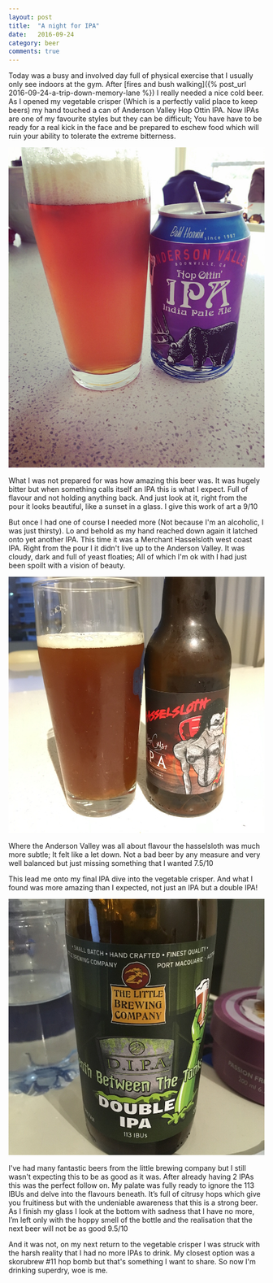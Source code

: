 ```yaml
---
layout: post
title:  "A night for IPA"
date:   2016-09-24
category: beer
comments: true
---
```


Today was a busy and involved day full of physical exercise that I usually only see indoors at the gym. After [fires and bush walking]({% post_url 2016-09-24-a-trip-down-memory-lane %}) I really needed a nice cold beer. As I opened my vegetable crisper (Which is a perfectly valid place to keep beers) my hand touched a can of Anderson Valley Hop Ottin IPA. Now IPAs are one of my favourite styles but they can be difficult; You have have to be ready for a real kick in the face and be prepared to eschew food which will ruin your ability to tolerate the extreme bitterness. 

![The beer in question](/assets/beers/hop-ottin.jpg)

What I was not prepared for was how amazing this beer was. It was hugely bitter but when something calls itself an IPA this is what I expect. Full of flavour and not holding anything back. And just look at it, right from the pour it looks beautiful, like a sunset in a glass. I give this work of art a 9/10

But once I had one of course I needed more (Not because I'm an alcoholic, I was just thirsty). Lo and behold as my hand reached down again it latched onto yet another IPA. This time it was a Merchant Hasselsloth west coast IPA. Right from the pour I it didn't live up to the Anderson Valley. It was cloudy, dark and full of yeast floaties; All of which I'm ok with I had just been spoilt with a vision of beauty.

![Beer 2](/assets/beers/hasselsloth.jpg)

Where the Anderson Valley was all about flavour the hasselsloth was much more subtle; It felt like a let down. Not a bad beer by any measure and very well balanced but just missing something that I wanted 7.5/10

This lead me onto my final IPA dive into the vegetable crisper. And what I found was more amazing than I expected, not just an IPA but a double IPA!

![The Double IPA](/assets/beers/death-between-the-tanks.jpg)

I've had many fantastic beers from the little brewing company but I still wasn't expecting this to be as good as it was. After already having 2 IPAs this was the perfect follow on. My palate was fully ready to ignore the 113 IBUs and delve into the flavours beneath. It’s full of citrusy hops which give you fruitiness but with the undeniable awareness that this is a strong beer. As I finish my glass I look at the bottom with sadness that I have no more, I’m left only with the hoppy smell of the bottle and the realisation that the next beer will not be as good 9.5/10

And it was not, on my next return to the vegetable crisper I was struck with the harsh reality that I had no more IPAs to drink. My closest option was a skorubrew #11 hop bomb but that's something I want to share. So now I'm drinking superdry, woe is me.